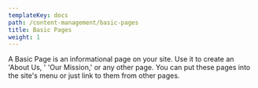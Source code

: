 ```yaml
---
templateKey: docs
path: /content-management/basic-pages
title: Basic Pages
weight: 1
---
```

A Basic Page is an informational page on your site. Use it to create an 'About Us, ' 'Our Mission,' or any other page. You can put these pages into the site's menu or just link to them from other pages.
